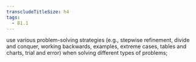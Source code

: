 ```yaml
---
transcludeTitleSize: h4
tags:
  - B1.1
---
```

use various problem-solving strategies (e.g., stepwise refinement, divide and conquer, working backwards, examples, extreme cases, tables and charts, trial and error) when solving different types of problems;